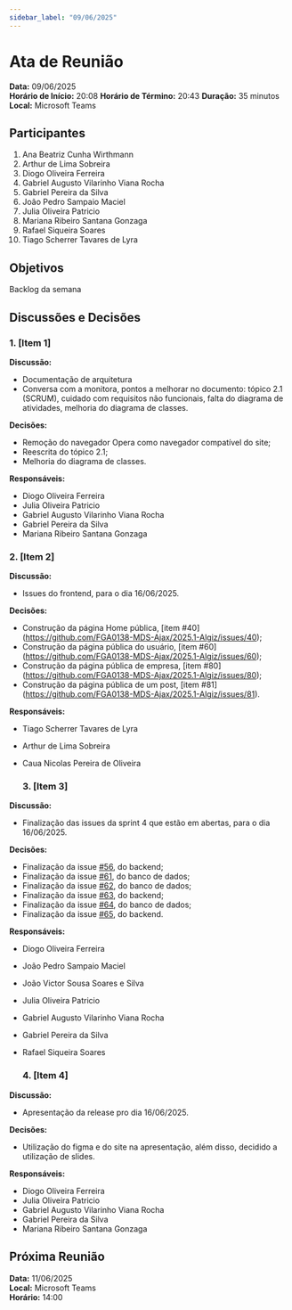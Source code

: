 ```yaml
---
sidebar_label: "09/06/2025"
---
```


# Ata de Reunião

**Data:** 09/06/2025  
**Horário de Início:** 20:08 
**Horário de Término:** 20:43
**Duração:** 35 minutos
**Local:** Microsoft Teams

## Participantes
1. Ana Beatriz Cunha Wirthmann
2. Arthur de Lima Sobreira
3. Diogo Oliveira Ferreira
4. Gabriel Augusto Vilarinho Viana Rocha
5. Gabriel Pereira da Silva
6. João Pedro Sampaio Maciel
7. Julia Oliveira Patricio
8. Mariana Ribeiro Santana Gonzaga
9. Rafael Siqueira Soares
10. Tiago Scherrer Tavares de Lyra

## Objetivos
Backlog da semana

## Discussões e Decisões

### 1. [Item 1]
**Discussão:**
- Documentação de arquitetura
- Conversa com a monitora, pontos a melhorar no documento: tópico 2.1 (SCRUM), cuidado com requisitos não funcionais, falta do diagrama de atividades, melhoria do diagrama de classes.
  
**Decisões:**
- Remoção do navegador Opera como navegador compatível do site;
- Reescrita do tópico 2.1;
- Melhoria do diagrama de classes.

**Responsáveis:**
- Diogo Oliveira Ferreira
- Julia Oliveira Patricio
- Gabriel Augusto Vilarinho Viana Rocha
- Gabriel Pereira da Silva
- Mariana Ribeiro Santana Gonzaga

### 2. [Item 2]
**Discussão:**
- Issues do frontend, para o dia 16/06/2025.

**Decisões:**
- Construção da página Home pública, [item #40] (https://github.com/FGA0138-MDS-Ajax/2025.1-Algiz/issues/40);
- Construção da página pública do usuário, [item #60] (https://github.com/FGA0138-MDS-Ajax/2025.1-Algiz/issues/60);
- Construção da página pública de empresa,  [item #80] (https://github.com/FGA0138-MDS-Ajax/2025.1-Algiz/issues/80);
- Construção da página pública de um post, [item #81] (https://github.com/FGA0138-MDS-Ajax/2025.1-Algiz/issues/81).
  
**Responsáveis:**
- Tiago Scherrer Tavares de Lyra
- Arthur de Lima Sobreira
- Caua Nicolas Pereira de Oliveira


  ### 3. [Item 3]
**Discussão:**
- Finalização das issues da sprint 4 que estão em abertas, para o dia 16/06/2025. 

**Decisões:**
- Finalização da issue [#56](https://github.com/FGA0138-MDS-Ajax/2025.1-Algiz/issues/56), do backend;
- Finalização da issue [#61](https://github.com/FGA0138-MDS-Ajax/2025.1-Algiz/issues/61), do banco de dados;
- Finalização da issue [#62](https://github.com/FGA0138-MDS-Ajax/2025.1-Algiz/issues/62), do banco de dados;
- Finalização da issue [#63](https://github.com/FGA0138-MDS-Ajax/2025.1-Algiz/issues/62), do backend;
- Finalização da issue [#64](https://github.com/FGA0138-MDS-Ajax/2025.1-Algiz/issues/64), do banco de dados;
- Finalização da issue [#65](https://github.com/FGA0138-MDS-Ajax/2025.1-Algiz/issues/65), do backend.

**Responsáveis:**
- Diogo Oliveira Ferreira
- João Pedro Sampaio Maciel
- João Victor Sousa Soares e Silva
- Julia Oliveira Patricio
- Gabriel Augusto Vilarinho Viana Rocha
- Gabriel Pereira da Silva
- Rafael Siqueira Soares

   ### 4. [Item 4]
**Discussão:**
- Apresentação da release pro dia 16/06/2025.
  
**Decisões:**
- Utilização do figma e do site na apresentação, além disso, decidido a utilização de slides.

**Responsáveis:**
- Diogo Oliveira Ferreira
- Julia Oliveira Patricio
- Gabriel Augusto Vilarinho Viana Rocha
- Gabriel Pereira da Silva
- Mariana Ribeiro Santana Gonzaga


## Próxima Reunião
**Data:** 11/06/2025  
**Local:** Microsoft Teams  
**Horário:** 14:00  

